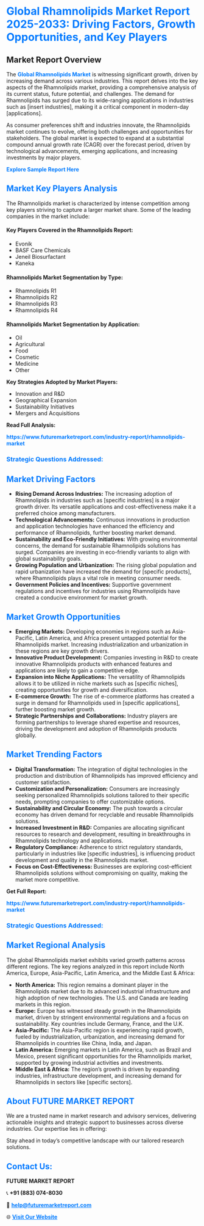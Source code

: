 <h1 style="color: #007BFF;">Global Rhamnolipids Market Report 2025-2033: Driving Factors, Growth Opportunities, and Key Players</h1>

<section id="overview">
<h2>Market Report Overview</h2>
<p>The <a href="https://www.futuremarketreport.com/industry-report/rhamnolipids-market" style="color: #007BFF; text-decoration: none;"><strong>Global Rhamnolipids Market</strong></a> is witnessing significant growth, driven by increasing demand across various industries. This report delves into the key aspects of the Rhamnolipids market, providing a comprehensive analysis of its current status, future potential, and challenges. The demand for Rhamnolipids has surged due to its wide-ranging applications in industries such as [insert industries], making it a critical component in modern-day [applications].</p>
<p>As consumer preferences shift and industries innovate, the Rhamnolipids market continues to evolve, offering both challenges and opportunities for stakeholders. The global market is expected to expand at a substantial compound annual growth rate (CAGR) over the forecast period, driven by technological advancements, emerging applications, and increasing investments by major players.</p>
</section>

<section id="overview">
<p><a href="https://www.futuremarketreport.com/request-sample/reportId=92572" style="color: #007BFF; text-decoration: none;"><strong>Explore Sample Report Here</strong></a></p>
</section>

<section id="key-players">
<h2 style="color: #007BFF;">Market Key Players Analysis</h2>
<p>The Rhamnolipids market is characterized by intense competition among key players striving to capture a larger market share. Some of the leading companies in the market include:</p>
<h4>Key Players Covered in the Rhamnolipids Report:</h4>
<ul><li>Evonik</li><li>BASF Care Chemicals</li><li>Jeneil Biosurfactant</li><li>Kaneka</li></ul>
<h4>Rhamnolipids Market Segmentation by Type:</h4>
<ul><li>Rhamnolipids R1</li><li>Rhamnolipids R2</li><li>Rhamnolipids R3</li><li>Rhamnolipids R4</li></ul>

<h4>Rhamnolipids Market Segmentation by Application:</h4>
<ul><li>Oil</li><li>Agricultural</li><li>Food</li><li>Cosmetic</li><li>Medicine</li><li>Other</li></ul>
<p><strong>Key Strategies Adopted by Market Players:</strong></p>
<ul>
<li>Innovation and R&D</li>
<li>Geographical Expansion</li>
<li>Sustainability Initiatives</li>
<li>Mergers and Acquisitions</li>
</ul>
</section>

<section>
<p><strong>Read Full Analysis: </strong></p><a href="https://www.futuremarketreport.com/industry-report/rhamnolipids-market" style="color: #007BFF; text-decoration: none;"><strong>https://www.futuremarketreport.com/industry-report/rhamnolipids-market</strong></a>
<h3 style="color: #007BFF;">Strategic Questions Addressed:</h3>
</section>

<section id="driving-factors">
<h2 style="color: #007BFF;">Market Driving Factors</h2>
<ul>
<li><strong>Rising Demand Across Industries:</strong> The increasing adoption of Rhamnolipids in industries such as [specific industries] is a major growth driver. Its versatile applications and cost-effectiveness make it a preferred choice among manufacturers.</li>
<li><strong>Technological Advancements:</strong> Continuous innovations in production and application technologies have enhanced the efficiency and performance of Rhamnolipids, further boosting market demand.</li>
<li><strong>Sustainability and Eco-Friendly Initiatives:</strong> With growing environmental concerns, the demand for sustainable Rhamnolipids solutions has surged. Companies are investing in eco-friendly variants to align with global sustainability goals.</li>
<li><strong>Growing Population and Urbanization:</strong> The rising global population and rapid urbanization have increased the demand for [specific products], where Rhamnolipids plays a vital role in meeting consumer needs.</li>
<li><strong>Government Policies and Incentives:</strong> Supportive government regulations and incentives for industries using Rhamnolipids have created a conducive environment for market growth.</li>
</ul>
</section>

<section id="growth-opportunities">
<h2 style="color: #007BFF;">Market Growth Opportunities</h2>
<ul>
<li><strong>Emerging Markets:</strong> Developing economies in regions such as Asia-Pacific, Latin America, and Africa present untapped potential for the Rhamnolipids market. Increasing industrialization and urbanization in these regions are key growth drivers.</li>
<li><strong>Innovative Product Development:</strong> Companies investing in R&D to create innovative Rhamnolipids products with enhanced features and applications are likely to gain a competitive edge.</li>
<li><strong>Expansion into Niche Applications:</strong> The versatility of Rhamnolipids allows it to be utilized in niche markets such as [specific niches], creating opportunities for growth and diversification.</li>
<li><strong>E-commerce Growth:</strong> The rise of e-commerce platforms has created a surge in demand for Rhamnolipids used in [specific applications], further boosting market growth.</li>
<li><strong>Strategic Partnerships and Collaborations:</strong> Industry players are forming partnerships to leverage shared expertise and resources, driving the development and adoption of Rhamnolipids products globally.</li>
</ul>
</section>

<section id="trending-factors">
<h2 style="color: #007BFF;">Market Trending Factors</h2>
<ul>
<li><strong>Digital Transformation:</strong> The integration of digital technologies in the production and distribution of Rhamnolipids has improved efficiency and customer satisfaction.</li>
<li><strong>Customization and Personalization:</strong> Consumers are increasingly seeking personalized Rhamnolipids solutions tailored to their specific needs, prompting companies to offer customizable options.</li>
<li><strong>Sustainability and Circular Economy:</strong> The push towards a circular economy has driven demand for recyclable and reusable Rhamnolipids solutions.</li>
<li><strong>Increased Investment in R&D:</strong> Companies are allocating significant resources to research and development, resulting in breakthroughs in Rhamnolipids technology and applications.</li>
<li><strong>Regulatory Compliance:</strong> Adherence to strict regulatory standards, particularly in industries like [specific industries], is influencing product development and quality in the Rhamnolipids market.</li>
<li><strong>Focus on Cost-Effectiveness:</strong> Businesses are exploring cost-efficient Rhamnolipids solutions without compromising on quality, making the market more competitive.</li>
</ul>
</section>

<section>
<p><strong>Get Full Report: </strong></p><a href="https://www.futuremarketreport.com/industry-report/rhamnolipids-market" style="color: #007BFF; text-decoration: none;"><strong>https://www.futuremarketreport.com/industry-report/rhamnolipids-market</strong></a>
<h3 style="color: #007BFF;">Strategic Questions Addressed:</h3>
</section>


<section id="regional-analysis">
<h2 style="color: #007BFF;">Market Regional Analysis</h2>
<p>The global Rhamnolipids market exhibits varied growth patterns across different regions. The key regions analyzed in this report include North America, Europe, Asia-Pacific, Latin America, and the Middle East & Africa:</p>
<ul>
<li><strong>North America:</strong> This region remains a dominant player in the Rhamnolipids market due to its advanced industrial infrastructure and high adoption of new technologies. The U.S. and Canada are leading markets in this region.</li>
<li><strong>Europe:</strong> Europe has witnessed steady growth in the Rhamnolipids market, driven by stringent environmental regulations and a focus on sustainability. Key countries include Germany, France, and the U.K.</li>
<li><strong>Asia-Pacific:</strong> The Asia-Pacific region is experiencing rapid growth, fueled by industrialization, urbanization, and increasing demand for Rhamnolipids in countries like China, India, and Japan.</li>
<li><strong>Latin America:</strong> Emerging markets in Latin America, such as Brazil and Mexico, present significant opportunities for the Rhamnolipids market, supported by growing industrial activities and investments.</li>
<li><strong>Middle East & Africa:</strong> The region’s growth is driven by expanding industries, infrastructure development, and increasing demand for Rhamnolipids in sectors like [specific sectors].</li>
</ul>
</section>

<footer>
<h2 style="color: #007BFF;">About FUTURE MARKET REPORT</h2>
<p>We are a trusted name in market research and advisory services, delivering actionable insights and strategic support to businesses across diverse industries. Our expertise lies in offering:</p>

<p>Stay ahead in today’s competitive landscape with our tailored research solutions.</p>

<h2 style="color: #007BFF;">Contact Us:</h2>
<p><strong>FUTURE MARKET REPORT</strong></p>
<p>📞 <strong>+91 (883) 074-8030</strong></p>
<p>📧 <strong><a href="mailto:help@futuremarketreport.com" style="color: #007BFF;">help@futuremarketreport.com</a></strong></p>
<p>🌐 <strong><a href="https://www.futuremarketreport.com/" style="color: #007BFF;">Visit Our Website</a></strong></p>
</footer>